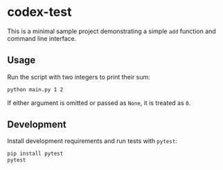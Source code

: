 # codex-test

This is a minimal sample project demonstrating a simple `add` function and
command line interface.

## Usage

Run the script with two integers to print their sum:

```bash
python main.py 1 2
```

If either argument is omitted or passed as `None`, it is treated as `0`.

## Development

Install development requirements and run tests with `pytest`:

```bash
pip install pytest
pytest
```
